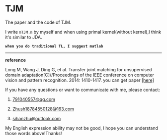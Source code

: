 # TJM

The paper and the code of TJM.

I write `mTJM.m` by myself and when using primal kernel(without kernel),I think it's similar to JDA.

**`when you do traditional TL, I suggest matlab`**

---

**reference**

Long M, Wang J, Ding G, et al. Transfer joint matching for unsupervised domain adaptation[C]//Proceedings of the IEEE conference on computer vision and pattern recognition. 2014: 1410-1417. you can get paper [[here]](https://ieeexplore.ieee.org/stamp/stamp.jsp?tp=&arnumber=6909579)

If you have any questions or want to communicate with me, please contact:

1. 791040557@qq.com

2. Zhush18784550128@163.com

3. sihanzhu@outlook.com

My English expression ability may not be good, I hope you can understand those words above!Thanks!
